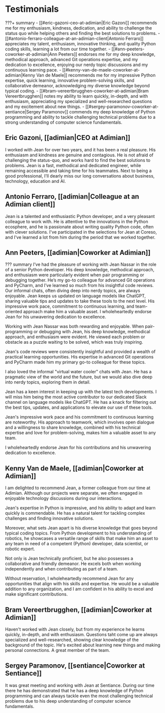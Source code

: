 # Testimonials

???+ summary
    - [[#eric-gazoni-ceo-at-adimian|Eric Gazoni]] recommends me for my enthusiasm, kindness, dedication, and ability to challenge the status quo while helping others and finding the best solutions to problems.
    - [[#antonio-ferraro-colleague-at-an-adimian-client|Antonio Ferraro]] appreciates my talent, enthusiasm, innovative thinking, and quality Python coding skills, learning a lot from our time together.
    - [[#ann-peeters-coworker-at-adimian|Ann Peeters]] endorses me for my deep knowledge, methodical approach, advanced Git operations expertise, and my dedication to excellence, enjoying our nerdy topic discussions and my continuous learning pace.
    - [[#kenny-van-de-maele-coworker-at-adimian|Kenny Van de Maele]] recommends me for my impressive Python expertise, quick learning, innovative problem-solving skills, and collaborative demeanor, acknowledging my diverse knowledge beyond typical coding.
    - [[#bram-vereertbrugghen-coworker-at-adimian|Bram Vereertbrugghen]] notes my ability to learn quickly, in-depth, and with enthusiasm, appreciating my specialized and well-researched questions and my excitement about new things.
    - [[#sergey-paramonov-coworker-at-sentiance|Sergey Paramonov]] commends my deep knowledge of Python programming and ability to tackle challenging technical problems due to a strong understanding of computer science fundamentals.

## Eric Gazoni, [[adimian|CEO at Adimian]]

I worked with Jean for over two years, and it has been a real pleasure. His enthusiasm and kindness are genuine and contagious. He is not afraid of challenging the status-quo, and works hard to find the best solutions to problems. Jean is a fast, methodical and dedicated engineer, while remaining accessible and taking time for his teammates. Next to being a good professional, I'll dearly miss our long conversations about business, technology, education and AI.

## Antonio Ferraro, [[adimian|Colleague at an Adimian client]]

Jean is a talented and enthusiastic Python developer, and a very pleasant colleague to work with.
He is attentive to the innovations in the Python ecosphere, and he is passionate about writing quality Python code, often with clever solutions.
I've participated in the selections for Jean at Coreso, and I've learned a lot from him during the period that we worked together.

## Ann Peeters, [[adimian|Coworker at Adimian]]

??? summary
    I’ve had the pleasure of working with Jean Nassar in the role of a senior Python developer.
    His deep knowledge, methodical approach, and enthusiasm were particularly evident when pair programming or debugging together.
    He’s my go-to colleague for advanced Git operations and PyCharm, and I’ve learned so much from his insightful code reviews.
    Our informal chats, often diving deep into nerdy topics, are always enjoyable.
    Jean keeps us updated on language models like ChatGPT, sharing valuable tips and updates to take these tools to the next level.
    His impressive work pace, commitment to continuous learning, and team-oriented approach make him a valuable asset.
    I wholeheartedly endorse Jean for his unwavering dedication to excellence.

Working with Jean Nassar was both rewarding and enjoyable.
When pair-programming or debugging with Jean, his deep knowledge, methodical approach, and enthusiasm were evident.
He viewed each problem or obstacle as a puzzle waiting to be solved, which was truly inspiring.

Jean's code reviews were consistently insightful and provided a wealth of practical learning opportunities.
His expertise in advanced Git operations and PyCharm made him my primary go-to colleague for these topics.

I also loved the informal "virtual water cooler" chats with Jean.
He has a pragmatic view of the world and the future, but we would also dive deep into nerdy topics, exploring them in detail.

Jean has a keen interest in keeping up with the latest tech developments.
I will miss him being the most active contributor to our dedicated Slack channel on language models like ChatGPT.
He has a knack for filtering out the best tips, updates, and applications to elevate our use of these tools.

Jean's impressive work pace and his commitment to continuous learning are noteworthy.
His approach to teamwork, which involves open dialogue and a willingness to share knowledge,
combined with his technical expertise and love for problem-solving,
makes him a valuable asset to any team.

I wholeheartedly endorse Jean for his contributions and his unwavering dedication to excellence.

## Kenny Van de Maele, [[adimian|Coworker at Adimian]]

I am delighted to recommend Jean, a former colleague from our time at Adimian.
Although our projects were separate, we often engaged in enjoyable technology discussions during our interactions.

Jean's expertise in Python is impressive, and his ability to adapt and learn quickly is commendable.
He has a natural talent for tackling complex challenges and finding innovative solutions.

Moreover, what sets Jean apart is his diverse knowledge that goes beyond typical coding topics.
From Python development to his understanding of robotics,
he showcases a versatile range of skills that make him an asset to any team in need of a competent (Python) developer, data scientist, or robotic expert.

Not only is Jean technically proficient, but he also possesses a collaborative and friendly demeanor.
He excels both when working independently and when contributing as part of a team.

Without reservation, I wholeheartedly recommend Jean for any opportunities that align with his skills and expertise.
He would be a valuable addition to any organization, and I am confident in his ability to excel and make significant contributions.

## Bram Vereertbrugghen, [[adimian|Coworker at Adimian]]

Haven't worked with Jean closely, but from my experience he learns quickly, in-depth, and with enthusiasm.
Questions taht come up are always specialized and well-researched, showing clear knowledge of the background of the topic.
He's excited about learning new things and making personal connections.
A great member of the team.

## Sergey Paramonov, [[sentiance|Coworker at Sentiance]]

It was great meeting and working with Jean at Sentiance.
During our time there he has demonstrated that he has a deep knowledge of Python programming
and can always tackle even the most challenging technical problems due to his deep understanding of computer science fundamentals.
